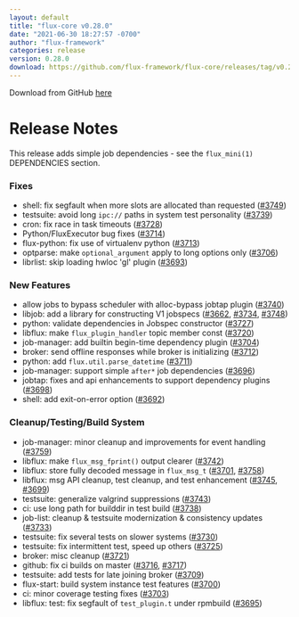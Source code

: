 ```yaml
---
layout: default
title: "flux-core v0.28.0"
date: "2021-06-30 18:27:57 -0700"
author: "flux-framework"
categories: release
version: 0.28.0
download: https://github.com/flux-framework/flux-core/releases/tag/v0.28.0
---
```


Download from GitHub [here](https://github.com/flux-framework/flux-core/releases/tag/v0.28.0)

# Release Notes

This release adds simple job dependencies - see the `flux_mini(1)`
DEPENDENCIES section.

### Fixes
 * shell: fix segfault when more slots are allocated than requested ([#3749](https://github.com/flux-framework/flux-core/issues/3749))
 * testsuite: avoid long `ipc://` paths in system test personality ([#3739](https://github.com/flux-framework/flux-core/issues/3739))
 * cron: fix race in task timeouts ([#3728](https://github.com/flux-framework/flux-core/issues/3728))
 * Python/FluxExecutor bug fixes ([#3714](https://github.com/flux-framework/flux-core/issues/3714))
 * flux-python: fix use of virtualenv python ([#3713](https://github.com/flux-framework/flux-core/issues/3713))
 * optparse: make `optional_argument` apply to long options only ([#3706](https://github.com/flux-framework/flux-core/issues/3706))
 * librlist: skip loading hwloc 'gl' plugin ([#3693](https://github.com/flux-framework/flux-core/issues/3693))

### New Features
 * allow jobs to bypass scheduler with alloc-bypass jobtap plugin ([#3740](https://github.com/flux-framework/flux-core/issues/3740))
 * libjob: add a library for constructing V1 jobspecs ([#3662](https://github.com/flux-framework/flux-core/issues/3662), [#3734](https://github.com/flux-framework/flux-core/issues/3734), [#3748](https://github.com/flux-framework/flux-core/issues/3748))
 * python: validate dependencies in Jobspec constructor ([#3727](https://github.com/flux-framework/flux-core/issues/3727))
 * libflux: make `flux_plugin_handler` topic member const ([#3720](https://github.com/flux-framework/flux-core/issues/3720))
 * job-manager: add builtin begin-time dependency plugin ([#3704](https://github.com/flux-framework/flux-core/issues/3704))
 * broker: send offline responses while broker is initializing ([#3712](https://github.com/flux-framework/flux-core/issues/3712))
 * python: add `flux.util.parse_datetime` ([#3711](https://github.com/flux-framework/flux-core/issues/3711))
 * job-manager: support simple `after*` job dependencies ([#3696](https://github.com/flux-framework/flux-core/issues/3696))
 * jobtap: fixes and api enhancements to support dependency plugins ([#3698](https://github.com/flux-framework/flux-core/issues/3698))
 * shell: add exit-on-error option ([#3692](https://github.com/flux-framework/flux-core/issues/3692))

### Cleanup/Testing/Build System
 * job-manager: minor cleanup and improvements for event handling ([#3759](https://github.com/flux-framework/flux-core/issues/3759))
 * libflux: make `flux_msg_fprint()` output clearer ([#3742](https://github.com/flux-framework/flux-core/issues/3742))
 * libflux: store fully decoded message in `flux_msg_t` ([#3701](https://github.com/flux-framework/flux-core/issues/3701), [#3758](https://github.com/flux-framework/flux-core/issues/3758))
 * libflux: msg API cleanup, test cleanup, and test enhancement  ([#3745](https://github.com/flux-framework/flux-core/issues/3745), [#3699](https://github.com/flux-framework/flux-core/issues/3699))
 * testsuite: generalize valgrind suppressions ([#3743](https://github.com/flux-framework/flux-core/issues/3743))
 * ci: use long path for builddir in test build ([#3738](https://github.com/flux-framework/flux-core/issues/3738))
 * job-list: cleanup & testsuite modernization & consistency updates ([#3733](https://github.com/flux-framework/flux-core/issues/3733))
 * testsuite: fix several tests on slower systems ([#3730](https://github.com/flux-framework/flux-core/issues/3730))
 * testsuite: fix intermittent test, speed up others ([#3725](https://github.com/flux-framework/flux-core/issues/3725))
 * broker: misc cleanup ([#3721](https://github.com/flux-framework/flux-core/issues/3721))
 * github: fix ci builds on master ([#3716](https://github.com/flux-framework/flux-core/issues/3716), [#3717](https://github.com/flux-framework/flux-core/issues/3717))
 * testsuite: add tests for late joining broker ([#3709](https://github.com/flux-framework/flux-core/issues/3709))
 * flux-start: build system instance test features ([#3700](https://github.com/flux-framework/flux-core/issues/3700))
 * ci: minor coverage testing fixes ([#3703](https://github.com/flux-framework/flux-core/issues/3703))
 * libflux: test: fix segfault of `test_plugin.t` under rpmbuild ([#3695](https://github.com/flux-framework/flux-core/issues/3695))

